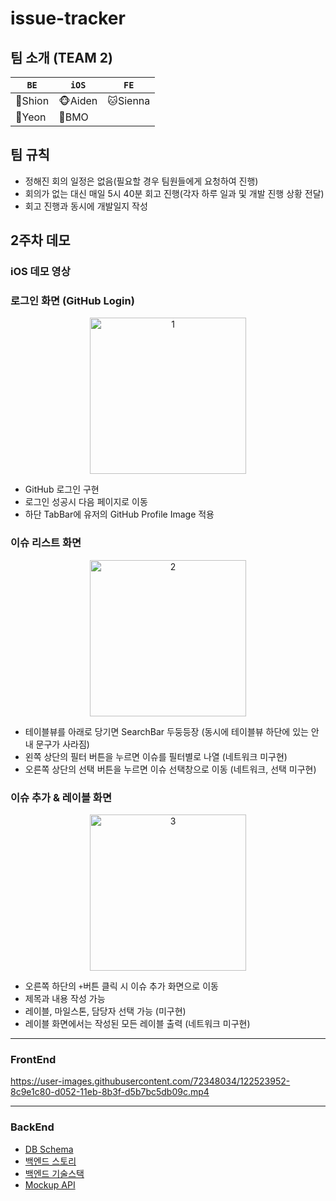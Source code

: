 
# issue-tracker

## 팀 소개 (TEAM 2)

|`BE`|`iOS`|`FE`|
|---|---|---|
|🐯Shion|🐵Aiden|🐱Sienna
|🐰Yeon|🐷BMO|

## 팀 규칙

- 정해진 회의 일정은 없음(필요할 경우 팀원들에게 요청하여 진행)
- 회의가 없는 대신 매일 5시 40분 회고 진행(각자 하루 일과 및 개발 진행 상황 전달)
- 회고 진행과 동시에 개발일지 작성

## 2주차 데모 
### iOS 데모 영상

### 로그인 화면 (GitHub Login)

<p align="center">
<img width="250" alt="1" src="https://user-images.githubusercontent.com/45817559/122515334-4217a280-d048-11eb-973b-5bbf8ad595ca.gif">
</p>

- GitHub 로그인 구현
- 로그인 성공시 다음 페이지로 이동
- 하단 TabBar에 유저의 GitHub Profile Image 적용


### 이슈 리스트 화면

<p align="center">
<img width="250" alt="2" src="https://user-images.githubusercontent.com/45817559/122516200-6fb11b80-d049-11eb-85f0-ab2acfd63502.gif">
</p>

- 테이블뷰를 아래로 당기면 SearchBar 두둥등장 (동시에 테이블뷰 하단에 있는 안내 문구가 사라짐)
- 왼쪽 상단의 필터 버튼을 누르면 이슈를 필터별로 나열 (네트워크 미구현)
- 오른쪽 상단의 선택 버튼을 누르면 이슈 선택창으로 이동 (네트워크, 선택 미구현)


### 이슈 추가 & 레이블 화면

<p align="center">
<img width="250" alt="3" src="https://user-images.githubusercontent.com/45817559/122516858-40e77500-d04a-11eb-985d-63b79e5a0aac.gif">
</p>

- 오른쪽 하단의 `+`버튼 클릭 시 이슈 추가 화면으로 이동
- 제목과 내용 작성 가능
- 레이블, 마일스톤, 담당자 선택 가능 (미구현)
- 레이블 화면에서는 작성된 모든 레이블 출력 (네트워크 미구현)

---

### FrontEnd

https://user-images.githubusercontent.com/72348034/122523952-8c9e1c80-d052-11eb-8b3f-d5b7bc5db09c.mp4

---

### BackEnd

- [DB Schema](https://github.com/Sonjh1306/issue-tracker/wiki/%5BBE%5D-DB-Schema)
- [백엔드 스토리](https://github.com/Sonjh1306/issue-tracker/wiki/%5BBE%5D-%EC%8A%A4%ED%86%A0%EB%A6%AC)
- [백엔드 기술스택](https://github.com/Sonjh1306/issue-tracker/wiki/%EB%B0%B1%EC%97%94%EB%93%9C-%EA%B8%B0%EC%88%A0%EC%8A%A4%ED%83%9D)
- [Mockup API](https://documenter.getpostman.com/view/15041629/TzeWHTpw)



